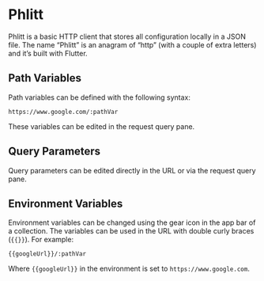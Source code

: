 # Phlitt

Phlitt is a basic HTTP client that stores all configuration locally in a JSON file. The name “Phlitt” is an anagram of “http” (with a couple of extra letters) and it’s built with Flutter.

## Path Variables

Path variables can be defined with the following syntax:

`https://www.google.com/:pathVar`

These variables can be edited in the request query pane.
## Query Parameters

Query parameters can be edited directly in the URL or via the request query pane.
## Environment Variables

Environment variables can be changed using the gear icon in the app bar of a collection. The variables can be used in the URL with double curly braces (`{{}}`). For example:

`{{googleUrl}}/:pathVar`

Where `{{googleUrl}}` in the environment is set to `https://www.google.com`.
